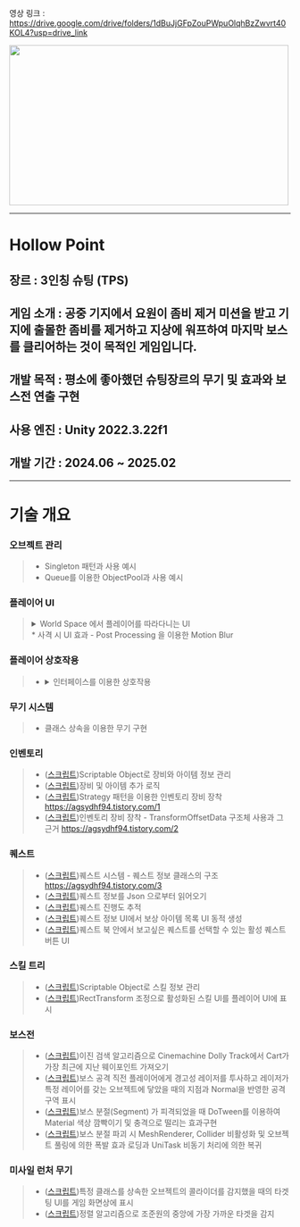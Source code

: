 영상 링크 : https://drive.google.com/drive/folders/1dBuJjGFpZouPWpuOlqhBzZwvrt40KOL4?usp=drive_link

<img src="https://github.com/user-attachments/assets/1269010e-a0aa-4295-bf52-8d8c48be4104" width="500" height="287"/>

---
# Hollow Point
## 장르 : 3인칭 슈팅 (TPS)
## 게임 소개 : 공중 기지에서 요원이 좀비 제거 미션을 받고 기지에 출몰한 좀비를 제거하고 지상에 워프하여 마지막 보스를 클리어하는 것이 목적인 게임입니다.
## 개발 목적 : 평소에 좋아했던 슈팅장르의 무기 및 효과와 보스전 연출 구현
## 사용 엔진 : Unity 2022.3.22f1
## 개발 기간 : 2024.06 ~ 2025.02

---

# 기술 개요

### 오브젝트 관리
> * Singleton 패턴과 사용 예시
> * Queue를 이용한 ObjectPool과 사용 예시 

### 플레이어 UI
>  <details><summary>World Space 에서 플레이어를 따라다니는 UI</summary> <img src="https://github.com/user-attachments/assets/fd1665fb-ee92-4b11-af0c-28b40448ef55" width="500" height="287"/> </details>
> * 사격 시 UI 효과 - Post Processing 을 이용한 Motion Blur

### 플레이어 상호작용
> * <details><summary>인터페이스를 이용한 상호작용</summary> <img src="https://github.com/user-attachments/assets/533b5602-9bf3-49bd-a138-8635a0fc4c29" width="500" height="287"/> </details>


### 무기 시스템
> * 클래스 상속을 이용한 무기 구현

### 인벤토리
> * ([스크립트](https://github.com/agsydhf94/PROJECT_HA_2025/blob/master/Assets/Scripts/Inventory/EquipmentSO.cs#L9))Scriptable Object로 장비와 아이템 정보 관리
> * ([스크립트](https://github.com/agsydhf94/PROJECT_HA_2025/blob/master/Assets/Scripts/Inventory/InventoryManager.cs#L124))장비 및 아이템 추가 로직
> * ([스크립트](https://github.com/agsydhf94/PROJECT_HA_2025/blob/master/Assets/Scripts/Inventory/EquipmentStrategy_Manager.cs#L6))Strategy 패턴을 이용한 인벤토리 장비 장착 <https://agsydhf94.tistory.com/1>
> * ([스크립트]())인벤토리 장비 장착 - TransformOffsetData 구조체 사용과 그 근거 <https://agsydhf94.tistory.com/2>


### 퀘스트
> * ([스크립트](https://github.com/agsydhf94/PROJECT_HA_2025/blob/master/Assets/Scripts/Quest/QuestData.cs#L11))퀘스트 시스템 - 퀘스트 정보 클래스의 구조 <https://agsydhf94.tistory.com/3>
> * ([스크립트](https://github.com/agsydhf94/PROJECT_HA_2025/blob/master/Assets/Scripts/Quest/QuestData.cs#L80))퀘스트 정보를 Json 으로부터 읽어오기
> * ([스크립트](https://github.com/agsydhf94/PROJECT_HA_2025/blob/master/Assets/Scripts/Quest/QuestData.cs#L80))퀘스트 진행도 추적
> * ([스크립트](https://github.com/agsydhf94/PROJECT_HA_2025/blob/master/Assets/Scripts/Quest/QuestManager.cs#L561))퀘스트 정보 UI에서 보상 아이템 목록 UI 동적 생성
> * ([스크립트](https://github.com/agsydhf94/PROJECT_HA_2025/blob/master/Assets/Scripts/Quest/ActiveQuestButton.cs#L11))퀘스트 북 안에서 보고싶은 퀘스트를 선택할 수 있는 활성 퀘스트 버튼 UI

### 스킬 트리
> * ([스크립트](https://github.com/agsydhf94/PROJECT_HA_2025/blob/master/Assets/Scripts/PlayerHealth/SkillSO.cs#L11))Scriptable Object로 스킬 정보 관리
> * ([스크립트](https://github.com/agsydhf94/PROJECT_HA_2025/blob/master/Assets/Scripts/PlayerHealth/SkillManager.cs#L171))RectTransform 조정으로 활성화된 스킬 UI를 플레이어 UI에 표시

### 보스전
> * ([스크립트](https://github.com/agsydhf94/PROJECT_HA_2025/blob/master/Assets/Scripts/BossBattle/BossEnemy.cs#L163))이진 검색 알고리즘으로 Cinemachine Dolly Track에서 Cart가 가장 최근에 지난 웨이포인트 가져오기
> * ([스크립트](https://github.com/agsydhf94/PROJECT_HA_2025/blob/master/Assets/Scripts/BossBattle/BossEnemy.cs#L442))보스 공격 직전 플레이어에게 경고성 레이저를 투사하고 레이저가 특정 레이어를 갖는 오브젝트에 닿았을 때의 지점과 Normal을 반영한 공격 구역 표시
> * ([스크립트](https://github.com/agsydhf94/PROJECT_HA_2025/blob/master/Assets/Scripts/BossBattle/EnemySegment.cs#L67))보스 분절(Segment) 가 피격되었을 때 DoTween를 이용하여 Material 색상 깜빡이기 및 충격으로 떨리는 효과구현
> * ([스크립트](https://github.com/agsydhf94/PROJECT_HA_2025/blob/master/Assets/Scripts/BossBattle/BossEnemy.cs#L392))보스 분절 파괴 시 MeshRenderer, Collider 비활성화 및 오브젝트 풀링에 의한 폭발 효과 로딩과 UniTask 비동기 처리에 의한 복귀

### 미사일 런처 무기
> * ([스크립트]())특정 클래스를 상속한 오브젝트의 콜라이더를 감지했을 때의 타겟팅 UI를 게임 화면상에 표시
> * ([스크립트]())정렬 알고리즘으로 조준원의 중앙에 가장 가까운 타겟을 감지

